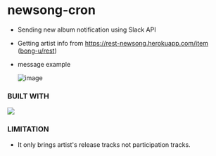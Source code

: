 # newsong-cron
* Sending new album notification using Slack API
* Getting artist info from https://rest-newsong.herokuapp.com/item ([bong-u/rest](https://github.com/bong-u/rest))

* message example

    ![image](https://user-images.githubusercontent.com/68285620/138581586-aee85edc-3557-4005-a647-9d367672167c.png)

### BUILT WITH
<img src="https://img.shields.io/badge/Python-0277bd?style=flat-square&logo=python&logoColor=white"/></a>

### LIMITATION
* It only brings artist's release tracks not participation tracks.
